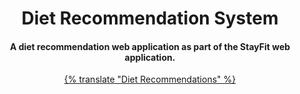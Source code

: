 <h1 align="center">Diet Recommendation System</h1>
<div align= "center">
  <h4>A diet recommendation web application as part of the StayFit web application.</h4>
  <a href = "https://stayfit-diet-recommendation.streamlit.app"> {% translate "Diet Recommendations" %} </a>
</div>
